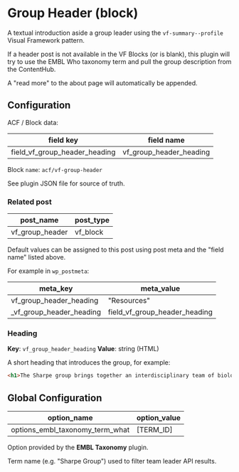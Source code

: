 # Group Header (block)

A textual introduction aside a group leader using the `vf-summary--profile` Visual Framework pattern.

If a header post is not available in the VF Blocks (or is blank), this plugin will try to use the EMBL Who taxonomy term and pull the group description from the ContentHub.

A "read more" to the about page will automatically be appended.

## Configuration

ACF / Block data:

| field key | field name |
| --------- | ---------- |
| field_vf_group_header_heading | vf_group_header_heading |

Block `name`: `acf/vf-group-header`

See plugin JSON file for source of truth.

### Related post

| post_name | post_type |
| --------- | --------- |
| vf_group_header | vf_block |

Default values can be assigned to this post using post meta and the "field name" listed above.

For example in `wp_postmeta`:

| meta_key | meta_value |
| -------- | ---------- |
| vf_group_header_heading | "Resources" |
| \_vf_group_header_heading | field_vf_group_header_heading |

### Heading

**Key**: `vf_group_header_heading`
**Value**: string (HTML)

A short heading that introduces the group, for example:

```html
<h1>The Sharpe group brings together an interdisciplinary team of biologists, physicists and computer scientists to build multi-scale computer simulations of a paradigm of organogenesis – mammalian limb development.</h1>
```

## Global Configuration

| option_name | option_value |
| ----------- | ------------ |
| options_embl_taxonomy_term_what | [TERM_ID] |

Option provided by the **EMBL Taxonomy** plugin.

Term name (e.g. "Sharpe Group") used to filter team leader API results.
